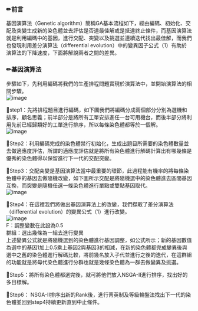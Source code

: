 ### ✏前言
基因演算法（Genetic algorithm）簡稱GA基本流程如下，經由編碼、初始化、交配及突變生成新的染色體並去評估是否達最佳解或是抵達終止條件，而基因演算法就是利用編碼中的基因，進行交配、突變以及挑選並連續迭代找出最佳解，而我們也發現利用差分演算法（differential evolution）中的變異因子公式（1）有助於演算法的下降速度，下面將解說兩者之間的差異。

### ✏基因演算法
步驟如下，先利用編碼將我們的生產排程問題實現於演算法中，並開始演算法的相關步驟。  
![image](https://user-images.githubusercontent.com/97092223/149270501-46b5a62c-85b0-4c00-b5e5-380805ec7f31.png)  

📎step1：先將排程題目進行編碼，如下圖我們將編碼分成兩個部分分別為選機和排序，顧名思義；前半部分是將所有工單安排進任一台可用機台，而後半部分將利用先前已經歸類好的工單進行排序，所以每條染色體都等於一個解。  
![image](https://user-images.githubusercontent.com/97092223/149270620-e9247085-88e5-48e2-98e9-e49bfde4ceb3.png)  

📎Step2：利用編碼完成的染色體禁行初始化，生成出題目所需要的染色體數量並去做適應度評估，所謂的適應度評估就是將所有染色體進行解碼計算出有哪幾條是優秀的染色體得以保留進行下一代的交配突變。  

📎Step3：交配突變是基因演算法當中最重要的環節，此過程能有機率的將每條染色體中的基因去做隨機改變，如下圖所示交配是將隨機選中的染色體進去區間基因互換，而突變是隨機任選一條染色體進行單點或雙點基因取代。  
![image](https://user-images.githubusercontent.com/97092223/149270840-464a6dc5-0723-47ca-b707-a73f680ca4ae.png)

📎Step4：在這裡我們將做出基因演算法上的改變，我們擷取了差分演算法（differential evolution）的變異公式（1）進行改變。  
![image](https://user-images.githubusercontent.com/97092223/149270883-15d0419a-a9bd-4867-acdd-a365acafd285.png)  
F：調整變數在此設為0.5  
群組：選出幾條為一組去進行變異  
上述變異公式就是將隨機選到的染色體進行基因調整，如公式所示；新的基因數值為選中的基因1加上0.5乘上基因2與基因3的相減，在新的染色體都完成變異後與選中之舊的染色體進行解碼比較，將前幾名放入子代並進行之後的迭代，在這群組的功能就是將母代染色體進行分群也就是幾條染色體為一群去做變異及挑選。

📎Step5：將所有染色體都選完後，就可將他們放入NSGA-II進行排序，找出好的多目標解。

📎Step6： NSGA-II排序出新的Rank後，進行菁英制及等級輪盤法找出下一代的染色體並回到step4持續更新直到中止條件。
